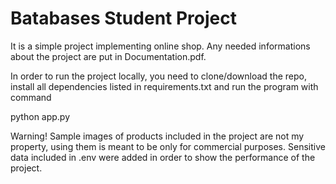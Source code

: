 ﻿# Batabases Student Project 

It is a simple project implementing online shop. Any needed informations about the project are put in Documentation.pdf.
 

In order to run the project locally, you need to clone/download the repo, install all dependencies listed in requirements.txt and run the program with command

python app.py

Warning! Sample images of products included in the project are not my property, using them is meant to be only for commercial purposes.
Sensitive data included in .env were added in order to show the performance of the project. 

